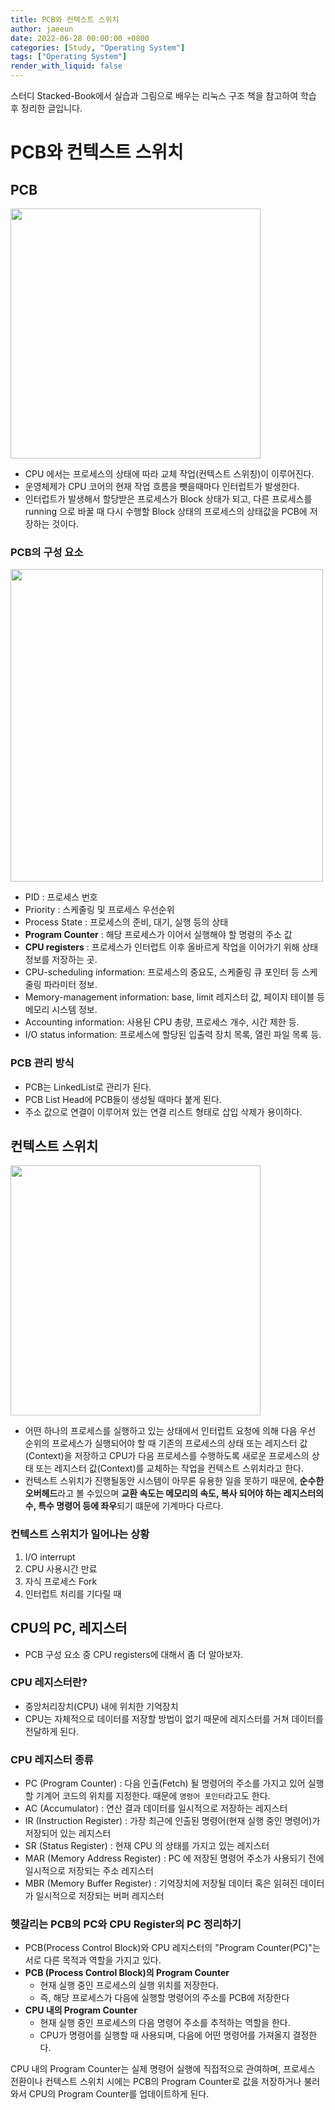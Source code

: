 ```yaml
---
title: PCB와 컨텍스트 스위치
author: jaeeun
date: 2022-06-28 00:00:00 +0800
categories: [Study, "Operating System"]
tags: ["Operating System"]
render_with_liquid: false
---
```


스터디 Stacked-Book에서 실습과 그림으로 배우는 리눅스 구조 책을 참고하여 학습 후 정리한 글입니다.

# PCB와 컨텍스트 스위치

## PCB

<img src ="https://user-images.githubusercontent.com/53300830/183034219-641cdfd4-2ab6-4aa8-9b18-097e2f914aec.png" width ="400px"/>

- CPU 에서는 프로세스의 상태에 따라 교체 작업(컨텍스트 스위칭)이 이루어진다.
- 운영체제가 CPU 코어의 현재 작업 흐름을 뺏을때마다 인터럽트가 발생한다. 
- 인터럽트가 발생해서 할당받은 프로세스가 Block 상태가 되고, 다른 프로세스를 running 으로 바꿀 때 다시 수행할 Block 상태의 프로세스의 상태값을 PCB에 저장하는 것이다.

### PCB의 구성 요소

<img src ="https://user-images.githubusercontent.com/53300830/181730546-a9328aa2-45e6-4586-ad67-e5a36ba843f6.png" width ="500px"/>

- PID : 프로세스 번호
- Priority : 스케줄링 및 프로세스 우선순위
- Process State : 프로세스의 준비, 대기, 실행 등의 상태
- **Program Counter** : 해당 프로세스가 이어서 실행해야 할 명령의 주소 값
- **CPU registers** : 프로세스가 인터럽트 이후 올바르게 작업을 이어가기 위해 상태 정보를 저장하는 곳.
- CPU-scheduling information: 프로세스의 중요도, 스케줄링 큐 포인터 등 스케줄링 파라미터 정보.
- Memory-management information: base, limit 레지스터 값, 페이지 테이블 등 메모리 시스템 정보.
- Accounting information: 사용된 CPU 총량, 프로세스 개수, 시간 제한 등.
- I/O status information: 프로세스에 할당된 입출력 장치 목록, 열린 파일 목록 등.

### PCB 관리 방식

- PCB는 LinkedList로 관리가 된다.
- PCB List Head에 PCB들이 생성될 때마다 붙게 된다.
- 주소 값으로 연결이 이루어져 있는 연결 리스트 형태로 삽입 삭제가 용이하다.

## 컨텍스트 스위치

<img src ="https://img1.daumcdn.net/thumb/R1280x0/?scode=mtistory2&fname=https%3A%2F%2Fblog.kakaocdn.net%2Fdn%2FdvX85X%2FbtrySOfoDCC%2FGbykWLxqVTOVJW9vbiv3ak%2Fimg.png" width ="400px"/>

- 어떤 하나의 프로세스를 실행하고 있는 상태에서 인터럽트 요청에 의해 다음 우선 순위의 프로세스가 실행되어야 할 때 기존의 프로세스의 상태 또는 레지스터 값(Context)을 저장하고 CPU가 다음 프로세스를 수행하도록 새로운 프로세스의 상태 또는 레지스터 값(Context)를 교체하는 작업을 컨텍스트 스위치라고 한다.
- 컨텍스트 스위치가 진행될동안 시스템이 아무론 유용한 일을 못하기 때문에, **순수한 오버헤드**라고 볼 수있으며 **교환 속도는 메모리의 속도, 복사 되어야 하는 레지스터의 수, 특수 명령어 등에 좌우**되기 떄문에 기계마다 다르다.

### 컨텍스트 스위치가 일어나는 상황

1. I/O interrupt
2. CPU 사용시간 만료
3. 자식 프로세스 Fork
4. 인터럽트 처리를 기다릴 때

## CPU의 PC, 레지스터

- PCB 구성 요소 중 CPU registers에 대해서 좀 더 알아보자.

### CPU 레지스터란?
- 중앙처리장치(CPU) 내에 위치한 기억장치
- CPU는 자체적으로 데이터를 저장할 방법이 없기 때문에 레지스터를 거쳐 데이터를 전달하게 된다.

### CPU 레지스터 종류

- PC (Program Counter) : 다음 인출(Fetch) 될 명령어의 주소를 가지고 있어 실행할 기계어 코드의 위치를 지정한다. 때문에 `명령어 포인터`라고도 한다.
- AC (Accumulator) : 연산 결과 데이터를 일시적으로 저장하는 레지스터
- IR (Instruction Register) : 가장 최근에 인출된 명령어(현재 실행 중인 명령어)가 저장되어 있는 레지스터
- SR (Status Register) : 현재 CPU 의 상태를 가지고 있는 레지스터
- MAR (Memory Address Register) : PC 에 저장된 명령어 주소가 사용되기 전에 일시적으로 저장되는 주소 레지스터
- MBR (Memory Buffer Register) : 기억장치에 저장될 데이터 혹은 읽혀진 데이터가 일시적으로 저장되는 버퍼 레지스터

### 헷갈리는 PCB의 PC와 CPU Register의 PC 정리하기

- PCB(Process Control Block)와 CPU 레지스터의 "Program Counter(PC)"는 서로 다른 목적과 역할을 가지고 있다.
- **PCB (Process Control Block)의 Program Counter**
  - 현재 실행 중인 프로세스의 실행 위치를 저장한다.
  - 즉, 해당 프로세스가 다음에 실행할 명령어의 주소를 PCB에 저장한다
- **CPU 내의 Program Counter**
  - 현재 실행 중인 프로세스의 다음 명령어 주소를 추적하는 역할을 한다.
  - CPU가 명령어를 실행할 때 사용되며, 다음에 어떤 명령어를 가져올지 결정한다.

CPU 내의 Program Counter는 실제 명령어 실행에 직접적으로 관여하며, 프로세스 전환이나 컨텍스트 스위치 시에는 PCB의 Program Counter로 값을 저장하거나 불러와서 CPU의 Program Counter를 업데이트하게 된다.
